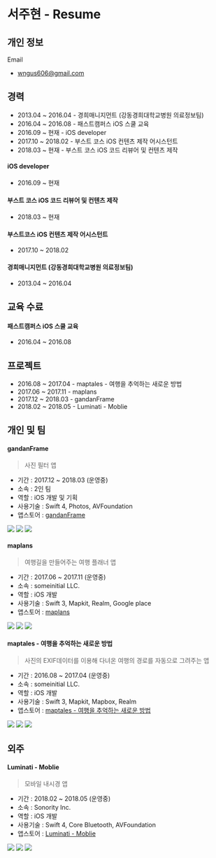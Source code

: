 서주현 - Resume
=========================

개인 정보
----------------

Email
   
   - wngus606@gmail.com
   


## 경력

* 2013.04 ~ 2016.04 - 경희매니지먼트 (강동경희대학교병원 의료정보팀)
* 2016.04 ~ 2016.08 - 패스트캠퍼스 iOS 스쿨 교육
* 2016.09 ~ 현재 - iOS developer
* 2017.10 ~ 2018.02 - 부스트 코스 iOS 컨텐츠 제작 어시스턴트
* 2018.03 ~ 현재 - 부스트 코스 iOS 코드 리뷰어 및 컨텐츠 제작

#### iOS developer
	
* 2016.09 ~ 현재

#### 부스트 코스 iOS 코드 리뷰어 및 컨텐츠 제작

* 2018.03 ~ 현재

#### 부스트코스 iOS 컨텐츠 제작 어시스턴트

* 2017.10 ~ 2018.02

#### 경희매니지먼트 (강동경희대학교병원 의료정보팀)

* 2013.04 ~ 2016.04

## 교육 수료

#### 패스트캠퍼스 iOS 스쿨 교육

* 2016.04 ~ 2016.08

## 프로젝트

* 2016.08 ~ 2017.04 - maptales - 여행을 추억하는 새로운 방법
* 2017.06 ~ 2017.11 - maplans
* 2017.12 ~ 2018.03 - gandanFrame
* 2018.02 ~ 2018.05 - Luminati - Moblie

개인 및 팀
--------

#### gandanFrame

> 사진 필터 앱

* 기간 : 2017.12 ~ 2018.03 (운영중)
* 소속 : 2인 팀
* 역할 : iOS 개발 및 기획
* 사용기술 : Swift 4, Photos, AVFoundation
* 앱스토어 : [gandanFrame](https://itunes.apple.com/kr/app/gandanframe/id1353640089?mt=8)

![](image/gandanFrame_0.png)
![](image/gandanFrame_1.png)
![](image/gandanFrame_2.png)

#### maplans

> 여행길을 만들어주는 여행 플래너 앱

* 기간 : 2017.06 ~ 2017.11 (운영중)
* 소속 : someinitial LLC.
* 역할 : iOS 개발
* 사용기술 : Swift 3, Mapkit, Realm, Google place
* 앱스토어 : [maplans](https://itunes.apple.com/kr/app/maplans/id1315266637?mt=8)

![](image/maplans_0.png)
![](image/maplans_1.png)
![](image/maplans_2.png)

#### maptales - 여행을 추억하는 새로운 방법

> 사진의 EXIF데이터를 이용해 다녀온 여행의 경로를 자동으로 그려주는 앱

* 기간 : 2016.08 ~ 2017.04 (운영중)
* 소속 : someinitial LLC.
* 역할 : iOS 개발
* 사용기술 : Swift 3, Mapkit, Mapbox, Realm
* 앱스토어 : [maptales - 여행을 추억하는 새로운 방법](https://itunes.apple.com/kr/app/maptales-%EC%97%AC%ED%96%89%EC%9D%84-%EC%B6%94%EC%96%B5%ED%95%98%EB%8A%94-%EC%83%88%EB%A1%9C%EC%9A%B4-%EB%B0%A9%EB%B2%95/id1174694057?mt=8)

![](image/maptales_0.png)
![](image/maptales_1.png)
![](image/maptales_2.png)


외주
----

#### Luminati - Moblie

> 모바일 내시경 앱

* 기간 : 2018.02 ~ 2018.05 (운영중)
* 소속 : Sonority Inc.
* 역할 : iOS 개발
* 사용기술 : Swift 4, Core Bluetooth, AVFoundation
* 앱스토어 : [Luminati - Moblie](https://itunes.apple.com/us/app/luminati-mobile/id1300475290?mt=8)

![](image/Luminati_0.png)
![](image/Luminati_1.png)
![](image/Luminati_2.png)